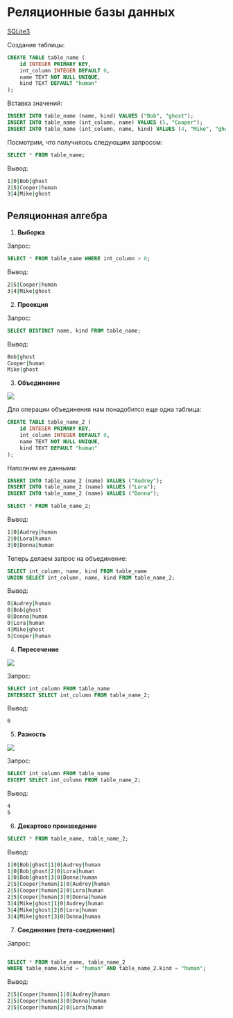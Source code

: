 # Реляционные базы данных 

[SQLite3](https://sqlite.org/index.html)

Создание таблицы:

``` sql
CREATE TABLE table_name (
    id INTEGER PRIMARY KEY,
    int_column INTEGER DEFAULT 0,
    name TEXT NOT NULL UNIQUE,
    kind TEXT DEFAULT "human"
);

```

Вставка значений:

```sql
INSERT INTO table_name (name, kind) VALUES ("Bob", "ghost");
INSERT INTO table_name (int_column, name) VALUES (5, "Cooper");
INSERT INTO table_name (int_column, name, kind) VALUES (4, "Mike", "ghost");

```

Посмотрим, что получилось следующим запросом:

```sql
SELECT * FROM table_name;
```

Вывод:

```sh
1|0|Bob|ghost
2|5|Cooper|human
3|4|Mike|ghost
```

## Реляционная алгебра

1. **Выборка**

Запрос:

```sql
SELECT * FROM table_name WHERE int_column > 0;
```

Вывод:

```sh
2|5|Cooper|human
3|4|Mike|ghost
```

2. **Проекция**

Запрос:

```sql
SELECT DISTINCT name, kind FROM table_name;

```

Вывод:

```sh
Bob|ghost
Cooper|human
Mike|ghost
```

3. **Объединение**

![](https://upload.wikimedia.org/wikipedia/commons/thumb/3/30/Venn0111.svg/440px-Venn0111.svg.png)

Для операции объединения нам понадобится еще одна таблица:

```sql
CREATE TABLE table_name_2 (
    id INTEGER PRIMARY KEY,
    int_column INTEGER DEFAULT 0,
    name TEXT NOT NULL UNIQUE,
    kind TEXT DEFAULT "human"
);
```

Наполним ее данными:

```sql
INSERT INTO table_name_2 (name) VALUES ("Audrey");
INSERT INTO table_name_2 (name) VALUES ("Lora");
INSERT INTO table_name_2 (name) VALUES ("Donna");

SELECT * FROM table_name_2;
```

Вывод:

```sh
1|0|Audrey|human
2|0|Lora|human
3|0|Donna|human
```

Теперь делаем запрос на объединение:

```sql
SELECT int_column, name, kind FROM table_name 
UNION SELECT int_column, name, kind FROM table_name_2;
```

Вывод:

```sh
0|Audrey|human
0|Bob|ghost
0|Donna|human
0|Lora|human
4|Mike|ghost
5|Cooper|human
```

4. **Пересечение**

![](https://upload.wikimedia.org/wikipedia/commons/thumb/9/99/Venn0001.svg/440px-Venn0001.svg.png)

Запрос:

```sql
SELECT int_column FROM table_name 
INTERSECT SELECT int_column FROM table_name_2;
```

Вывод:

```sh
0
```

5. **Разность**

![](https://upload.wikimedia.org/wikipedia/commons/thumb/e/e6/Venn0100.svg/440px-Venn0100.svg.png)


Запрос:

```sql
SELECT int_column FROM table_name 
EXCEPT SELECT int_column FROM table_name_2;
```

Вывод:

```sh
4
5
```

6. **Декартово произведение**

```sql
SELECT * FROM table_name, table_name_2;
```

Вывод:

```sh
1|0|Bob|ghost|1|0|Audrey|human
1|0|Bob|ghost|2|0|Lora|human
1|0|Bob|ghost|3|0|Donna|human
2|5|Cooper|human|1|0|Audrey|human
2|5|Cooper|human|2|0|Lora|human
2|5|Cooper|human|3|0|Donna|human
3|4|Mike|ghost|1|0|Audrey|human
3|4|Mike|ghost|2|0|Lora|human
3|4|Mike|ghost|3|0|Donna|human
```

7. **Соединение (тета-соединение)**

Запрос:

```sql

SELECT * FROM table_name, table_name_2 
WHERE table_name.kind = "human" AND table_name_2.kind = "human";

```

Вывод:

```sh
2|5|Cooper|human|1|0|Audrey|human
2|5|Cooper|human|3|0|Donna|human
2|5|Cooper|human|2|0|Lora|human
```

